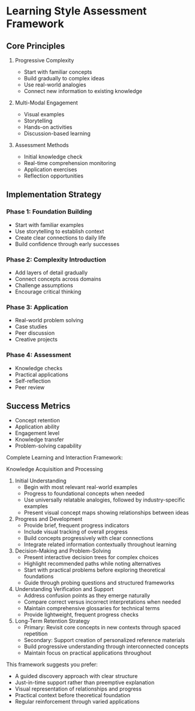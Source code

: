 # Learning Style Assessment Framework

## Core Principles
1. Progressive Complexity
   - Start with familiar concepts
   - Build gradually to complex ideas
   - Use real-world analogies
   - Connect new information to existing knowledge

2. Multi-Modal Engagement
   - Visual examples
   - Storytelling
   - Hands-on activities
   - Discussion-based learning

3. Assessment Methods
   - Initial knowledge check
   - Real-time comprehension monitoring
   - Application exercises
   - Reflection opportunities

## Implementation Strategy

### Phase 1: Foundation Building
- Start with familiar examples
- Use storytelling to establish context
- Create clear connections to daily life
- Build confidence through early successes

### Phase 2: Complexity Introduction
- Add layers of detail gradually
- Connect concepts across domains
- Challenge assumptions
- Encourage critical thinking

### Phase 3: Application
- Real-world problem solving
- Case studies
- Peer discussion
- Creative projects

### Phase 4: Assessment
- Knowledge checks
- Practical applications
- Self-reflection
- Peer review

## Success Metrics
- Concept retention
- Application ability
- Engagement level
- Knowledge transfer
- Problem-solving capability

Complete Learning and Interaction Framework:

Knowledge Acquisition and Processing

1. Initial Understanding
    - Begin with most relevant real-world examples
    - Progress to foundational concepts when needed
    - Use universally relatable analogies, followed by industry-specific examples
    - Present visual concept maps showing relationships between ideas
2. Progress and Development
    - Provide brief, frequent progress indicators
    - Include visual tracking of overall progress
    - Build concepts progressively with clear connections
    - Integrate related information contextually throughout learning
3. Decision-Making and Problem-Solving
    - Present interactive decision trees for complex choices
    - Highlight recommended paths while noting alternatives
    - Start with practical problems before exploring theoretical foundations
    - Guide through probing questions and structured frameworks
4. Understanding Verification and Support
    - Address confusion points as they emerge naturally
    - Compare correct versus incorrect interpretations when needed
    - Maintain comprehensive glossaries for technical terms
    - Provide lightweight, frequent progress checks
5. Long-Term Retention Strategy
    - Primary: Revisit core concepts in new contexts through spaced repetition
    - Secondary: Support creation of personalized reference materials
    - Build progressive understanding through interconnected concepts
    - Maintain focus on practical applications throughout

This framework suggests you prefer:

- A guided discovery approach with clear structure
- Just-in-time support rather than preemptive explanation
- Visual representation of relationships and progress
- Practical context before theoretical foundation
- Regular reinforcement through varied applications